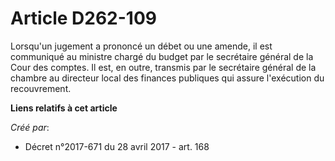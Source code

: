 # Article D262-109

Lorsqu'un jugement a prononcé un débet ou une amende, il est communiqué au ministre chargé du budget par le secrétaire
général de la Cour des comptes. Il est, en outre, transmis par le secrétaire général de la chambre au directeur local des
finances publiques qui assure l'exécution du recouvrement.

**Liens relatifs à cet article**

_Créé par_:

  - Décret n°2017-671 du 28 avril 2017 - art. 168
